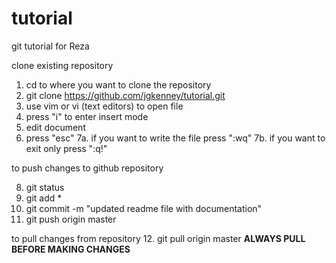 # tutorial
git tutorial for Reza

clone existing repository
1. cd to where you want to clone the repository
2. git clone https://github.com/jgkenney/tutorial.git
3. use vim or vi (text editors) to open file
4. press "i" to enter insert mode
5. edit document
6. press "esc"
7a. if you want to write the file press ":wq"
7b. if you want to exit only press ":q!"

to push changes to github repository

8. git status
9. git add *
10. git commit -m "updated readme file with documentation"
11. git push origin master

to pull changes from repository
12. git pull origin master  **ALWAYS PULL BEFORE MAKING CHANGES**
